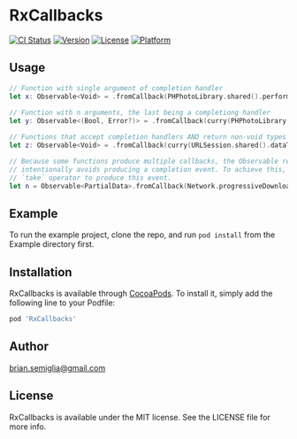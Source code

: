 # RxCallbacks

[![CI Status](https://img.shields.io/travis/brian.semiglia@gmail.com/RxCallbacks.svg?style=flat)](https://travis-ci.org/brian.semiglia@gmail.com/RxCallbacks)
[![Version](https://img.shields.io/cocoapods/v/RxCallbacks.svg?style=flat)](https://cocoapods.org/pods/RxCallbacks)
[![License](https://img.shields.io/cocoapods/l/RxCallbacks.svg?style=flat)](https://cocoapods.org/pods/RxCallbacks)
[![Platform](https://img.shields.io/cocoapods/p/RxCallbacks.svg?style=flat)](https://cocoapods.org/pods/RxCallbacks)

## Usage

```swift
// Function with single argument of completion handler
let x: Observable<Void> = .fromCallback(PHPhotoLibrary.shared().performChangesAndWait)
    
// Function with n arguments, the last being a completiong handler
let y: Observable<(Bool, Error?)> = .fromCallback(curry(PHPhotoLibrary.shared().performChanges)({ /* changes */ }))

// Functions that accept completion handlers AND return non-void types aren't compatible
let z: Observable<Void> = .fromCallback(curry(URLSession.shared().dataTask)(URL(string: "")!))

// Because some functions produce multiple callbacks, the Observable returned by `.fromCallback`
// intentionally avoids producing a completion event. To achieve this, the caller may use the 
// `take` operator to produce this event.
let n = Observable<PartialData>.fromCallback(Network.progressiveDownload).take(3)
```

## Example

To run the example project, clone the repo, and run `pod install` from the Example directory first.

## Installation

RxCallbacks is available through [CocoaPods](https://cocoapods.org). To install
it, simply add the following line to your Podfile:

```ruby
pod 'RxCallbacks'
```

## Author

brian.semiglia@gmail.com

## License

RxCallbacks is available under the MIT license. See the LICENSE file for more info.
